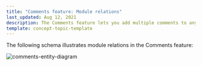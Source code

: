 ```yaml
---
title: "Comments feature: Module relations"
last_updated: Aug 12, 2021
description: The Comments feature lets you add multiple comments to any entity
template: concept-topic-template
---
```


The following schema illustrates module relations in the Comments feature:

<div class="width-100">

![comments-entity-diagram](https://spryker.s3.eu-central-1.amazonaws.com/docs/Features/Mailing+&+Communication/Comments/techspec-comments-module-diagram.png)

</div>
